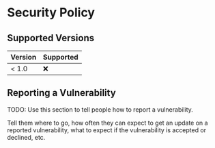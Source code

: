 # Security Policy

## Supported Versions

| Version | Supported          |
| ------- | ------------------ |
| < 1.0   | :x:                |

## Reporting a Vulnerability

TODO:
Use this section to tell people how to report a vulnerability.

Tell them where to go, how often they can expect to get an update on a
reported vulnerability, what to expect if the vulnerability is accepted or
declined, etc.
